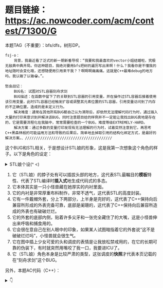 # 题目链接：https://ac.nowcoder.com/acm/contest/71300/G

本题TAG（不重要）：bfs/dfs，树形DP。

    fsj-o：
        背景，我最近看了泛式的新一期新番导视：“我要和我最喜欢的vector小姐结婚啦，究极无敌典中典开局。你这种题目，我绝对要用bfs把树的遍历写出来啊！什么？我看你是不懂我的地址随时会变化哦，还想随便用引用来干我？？啊啊啊痛痛痛，这就是C++最难debug的地方吗，我认输了认输😭。”。
    
    愁虫战记：
        BUG名: 试图对STL容器刻舟求剑
        BUG描述：在函数中留下了的关联到STL容器的引用变量，并在操作过STL容器后接着使用该引用变量，此时STL容器已经触发扩容或调整其元素位置的STL容器，引用变量访问到了内存的不正确位置，造成的是未定义行为。
        解决难度：通常在其他所有BUG都自己认为清除后，却依然无法理解代码行为时，通过插入大量的打印来意识到并解决该BUG，同时注意题目给的样例并不一定能让我找出BUG真地是存在的，它是需要流程化在我脑中，常常需要检查的一个BUG，难度等级EXTREMELY-HARD。
        解决方案：通过多数的变量打印发现有无法理解的行为时，试着突然注意到它，再思考C++黑森林般的可能运用方法和导致的后果后，简单地去掉取引用的结构化绑定方式，是最好的解决方案。、////////////////////////////////////////
    


这个BUG和STL相关，于是想设计STL娘的形象，这是我第一次想象这个角色的样子。以下是角色的设定：

<details>
<summary>STL娘个设(^ <) </summary>

![相片](../medias/STL_MONSTER_Bug-Snapshot.png)
</details>

1. 它（STL娘）的脖子处有可以插拔头部的地方，这代表STL最瞩目的**模板**特性、代表了STL编译时**插入式**地生成代码式的多态。
5. 它本体其实是一只小怪兽藏在她厚实的内衬里面。
2. 它的内衬是非常厚重布料制作，非常不透气，这代表STL的高度封装。
3. 它有一件戴帽外套，分上下两部分，上半身是完好的，这代表了C++保持向后兼容所形成的外表完备可靠，底部是阑珊的，这代表了C++保持向后兼容所造成的外表也有破破烂烂。
4. 它的外套的底部内侧，贴着许多尖牙和一张完全藏住了的大嘴，这是小怪兽伸出来呼吸和捕食用的。
6. 它会很在意自己在别人眼中的印象，如果某人试图暗指着它的外套说“这不是破破烂烂吗”，小怪兽就会很生气。
4. 它在图中插上少女可爱的头和调皮的表情是让我放松禁戒用的，在它的长期可靠的伪装下，有时就突然用嘴咬了我一口，我要进ICU了。
5. 它（STL娘）角色本身是比较严肃的类型，这张调皮的**快照**才代表本页记载的在“刻舟求剑”这个BUG。


另外，本题AC代码（C++）：
<details>
<summary> 👇 </summary>

```cpp
#include <bits/stdc++.h>

using namespace std;

int main() {
    ios::sync_with_stdio(0); cin.tie(0);

    int n;
    cin >> n;
    vector<vector<int>> G(n);
    for (int i = 0; i < n-1; i++) {
        int v, u;
        cin >> v >> u;
        --v; --u;
        G[v].push_back(u);
        G[u].push_back(v);
    }
    auto generatePairId = [id = 0] () mutable -> int { return id++; };
    vector<int> pairId(n, -1);
    auto dfs = [&] (auto&& self, int v, int p) -> void {
        for (int u : G[v]) {
            if (u == p) continue;
            self(self, u, v);
            if (pairId[u] == -1) {
                if (pairId[v] == -1) {
                    pairId[v] = pairId[u] = generatePairId();	
                } else {
                    cout << -1 << '\n';
                    exit(0);
                }
            }
        }
    };
    
    dfs(dfs, 0, -1);
    if (pairId[0] == -1) {
        cout << -1 << '\n';
        return 0;
    }
    
    string colors(n, '?');
    vector<pair<int, int>> q;
    q.push_back({0, -1}); // {结点编号，父亲编号} 
    colors[0] = 'R';
    for (int i = 0; i < (int)q.size(); i++) {
        auto [v, p] = q[i];  // 重要的是总是不对STL娘使用结构化绑定时取引用，它就几乎奈何不了我，它太优秀了。
        for (int u : G[v]) {
            if (u == p) continue;
            colors[u] = (pairId[v] == pairId[u] ? colors[v] : (colors[v] == 'R' ? 'B' : 'R'));
            q.push_back({u, v});
        }
    }
    
    cout << colors << '\n';
}
```

</details>